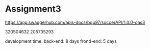# Assignment3

https://app.swaggerhub.com/apis-docs/bgu97/soccerAPI/1.0.0-oas3

320504632 205735293

development time:
back-end: 8 days
frond-end: 5 days
